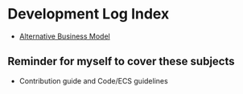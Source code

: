 # Development Log Index

- [Alternative Business Model](0001-alternative-business-model.md)


## Reminder for myself to cover these subjects

- Contribution guide and Code/ECS guidelines
